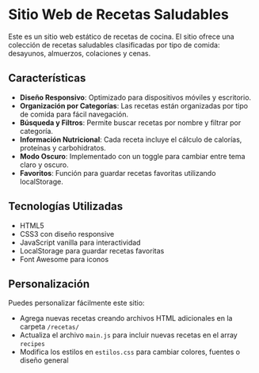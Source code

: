 # Sitio Web de Recetas Saludables

Este es un sitio web estático de recetas de cocina. El sitio ofrece una colección de recetas saludables clasificadas por tipo de comida: desayunos, almuerzos, colaciones y cenas.

## Características

- **Diseño Responsivo**: Optimizado para dispositivos móviles y escritorio.
- **Organización por Categorías**: Las recetas están organizadas por tipo de comida para fácil navegación.
- **Búsqueda y Filtros**: Permite buscar recetas por nombre y filtrar por categoría.
- **Información Nutricional**: Cada receta incluye el cálculo de calorías, proteínas y carbohidratos.
- **Modo Oscuro**: Implementado con un toggle para cambiar entre tema claro y oscuro.
- **Favoritos**: Función para guardar recetas favoritas utilizando localStorage.

## Tecnologías Utilizadas

- HTML5
- CSS3 con diseño responsive
- JavaScript vanilla para interactividad
- LocalStorage para guardar recetas favoritas
- Font Awesome para iconos

## Personalización

Puedes personalizar fácilmente este sitio:
- Agrega nuevas recetas creando archivos HTML adicionales en la carpeta `/recetas/`
- Actualiza el archivo `main.js` para incluir nuevas recetas en el array `recipes`
- Modifica los estilos en `estilos.css` para cambiar colores, fuentes o diseño general